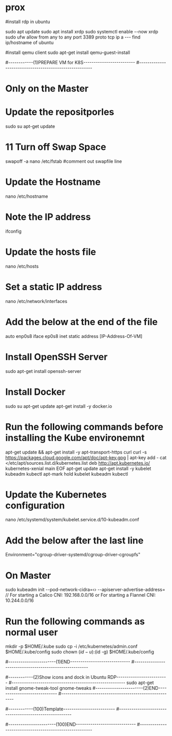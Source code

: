 # prox

#install rdp in ubuntu

sudo apt update
sudo apt install xrdp
sudo systemctl enable --now xrdp
sudo ufw allow from any to any port 3389 proto tcp
ip a --- find ip/hostname of ubuntu


#install qemu client
sudo apt-get install qemu-guest-install


#------------(1)PREPARE VM for K8S-------------------------
#-------------------------------------------------------

# Only on the Master
# Update the repositporles
sudo su
apt-get update

# 11 Turn off Swap Space
swapoff -a
nano /etc/fstab       #comment out swapfile line

# Update the Hostname
nano /etc/hostname

# Note the IP address
ifconfig

# Update the hosts file
nano /etc/hosts

# Set a static IP address
nano /etc/network/interfaces

# Add the below at the end of the file
auto enp0s8
iface ep0s8 inet static
address [IP-Address-Of-VM]
  
# Install OpenSSH Server
sudo apt-get install openssh-server

# Install Docker
sudo su
apt-get update
apt-get install -y docker.io

# Run the following commands before installing the Kube environemnt
apt-get update && apt-get install -y apt-transport-https curl
curl -s https://packages.cloud.google.com/apt/doc/apt-key.gpg | apt-key add -
cat <<EOF >/etc/apt/sources.list.d/kubernetes.list
deb http://apt.kubernetes.io/ kubernetes-xenial main
EOF
apt-get update
apt-get install -y kubelet kubeadm kubectl
apt-mark hold kubelet kubeadm kubectl
  
  
# Update the Kubernetes configuration
nano /etc/systemd/system/kubelet.service.d/10-kubeadm.conf
  
# Add the below after the last line
Environment="cgroup-driver-systemd/cgroup-driver-cgroupfs"
  
  
  
  
  
# On Master
sudo kubeadm init --pod-network-cidra=‹› --apiserver-advertise-address=<ip-address-of-master>
// For starting a Calico CNI: 192.168.0.0/16 or For starting a Flannel CNI: 10.244.0.0/16
  
# Run the following commands as normal user
mkdir -p $HOME/.kube
sudo cp -i /etc/kubernetes/admin.conf $HOME/.kube/config
sudo chown $(id -u):$(id -g) $HOME/.kube/config


#-----------------------(1)END-----------------------------
#-------------------------------------------------------




#------------(2)Show icons and dock in Ubuntu RDP-------------------------
#-------------------------------------------------------
sudo apt-get install gnome-tweak-tool
gnome-tweaks
#-----------------------(2)END-----------------------------
#-------------------------------------------------------








#------------(100)Template-------------------------
#-------------------------------------------------------



#-----------------------(100)END-----------------------------
#-------------------------------------------------------
